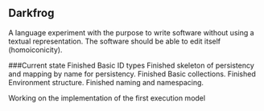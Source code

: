 ﻿## Darkfrog

A language experiment with the purpose to write software without using a textual representation. The software should be able to edit itself (homoiconicity).

###Current state
Finished Basic ID types
Finished skeleton of persistency and mapping by name for persistency.
Finished Basic collections.
Finished Environment structure.
Finished naming and namespacing.

Working on the implementation of the first execution model